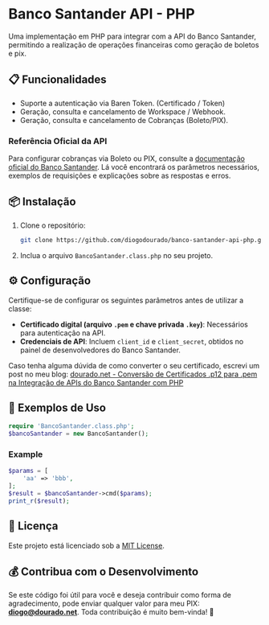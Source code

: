 # Banco Santander API - PHP

Uma implementação em PHP para integrar com a API do Banco Santander, permitindo a realização de operações financeiras como geração de boletos e pix.

## 📋 Funcionalidades

- Suporte a autenticação via Baren Token. (Certificado / Token)
- Geração, consulta e cancelamento de Workspace / Webhook.
- Geração, consulta e cancelamento de Cobranças (Boleto/PIX).

### Referência Oficial da API

Para configurar cobranças via Boleto ou PIX, consulte a [documentação oficial do Banco Santander](https://developer.santander.com.br/api/documentacao/emissao-de-boletos-visao-geral#/). Lá você encontrará os parâmetros necessários, exemplos de requisições e explicações sobre as respostas e erros. 

## 📦 Instalação

1. Clone o repositório:
   ```bash
   git clone https://github.com/diogodourado/banco-santander-api-php.git
   ```
2. Inclua o arquivo `BancoSantander.class.php` no seu projeto.

## ⚙️ Configuração

Certifique-se de configurar os seguintes parâmetros antes de utilizar a classe:

- **Certificado digital (arquivo `.pem` e chave privada `.key`)**: Necessários para autenticação na API.
- **Credenciais de API**: Incluem `client_id` e `client_secret`, obtidos no painel de desenvolvedores do Banco Santander.

Caso tenha alguma dúvida de como converter o seu certificado, escrevi um post no meu blog:
[dourado.net - Conversão de Certificados .p12 para .pem na Integração de APIs do Banco Santander com PHP](https://dourado.net/2024/12/16/conversao-de-certificados-p12-para-pem-na-integracao-de-apis-do-banco-santander-com-php/)

## 🚀 Exemplos de Uso
```php
require 'BancoSantander.class.php';
$bancoSantander = new BancoSantander();
```

### Example
```php
$params = [
    'aa' => 'bbb',
];
$result = $bancoSantander->cmd($params);
print_r($result);
```

## 📝 Licença

Este projeto está licenciado sob a [MIT License](LICENSE).


## 💰 Contribua com o Desenvolvimento

Se este código foi útil para você e deseja contribuir como forma de agradecimento, pode enviar qualquer valor para meu PIX: **diogo@dourado.net**. Toda contribuição é muito bem-vinda! 🎉
